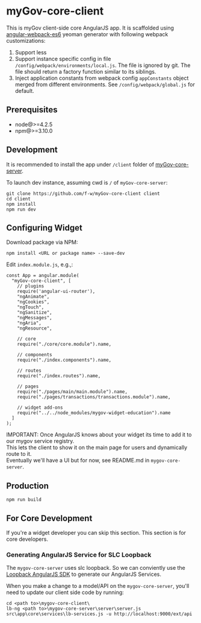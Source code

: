 # myGov-core-client
This is myGov client-side core AngularJS app. It is scaffolded using [angular-webpack-es6](https://github.com/stukh/generator-angular-webpack-es6) yeoman generator with following webpack customizations:

1. Support less
2. Support instance specific config in file `/config/webpack/environments/local.js`. The file is ignored by git. The file should return a factory function similar to its siblings.
3. Inject application constants from webpack config `appConstants` object merged from different environments. See `/config/webpack/global.js` for default.

## Prerequisites
* node@>=4.2.5
* npm@>=3.10.0

## Development
It is recommended to install the app under `/client` folder of [myGov-core-server](https://github.com/f-w/myGov-core-server).

To launch dev instance, assuming cwd is `/` of `myGov-core-server`:
```
git clone https://github.com/f-w/myGov-core-client client
cd client
npm install
npm run dev
```

## Configuring Widget
Download package via NPM:

```
npm install <URL or package name> --save-dev
```

Edit ```index.module.js```, e.g.,:

```
const App = angular.module(
  "myGov-core-client", [
    // plugins
    require('angular-ui-router'),
    "ngAnimate",
    "ngCookies",
    "ngTouch",
    "ngSanitize",
    "ngMessages",
    "ngAria",
    "ngResource",

    // core
    require("./core/core.module").name,

    // components
    require("./index.components").name,

    // routes
    require("./index.routes").name,

    // pages
    require("./pages/main/main.module").name,
    require("./pages/transactions/transactions.module").name,

    // widget add-ons
    require("../../node_modules/mygov-widget-education").name
  ]
);
```

IMPORTANT: Once AngularJS knows about your widget its time to add it to our mygov service registry.  
This lets the client to show it on the main page for users and dynamically route to it.  
Eventually we'll have a UI but for now, see README.md in `mygov-core-server`.

## Production
```
npm run build
```

## For Core Development

If you're a widget developer you can skip this section.  This section is for core developers.
 
### Generating AngularJS Service for SLC Loopback

The `mygov-core-server` uses slc loopback.  So we can conviently use the [Loopback AngularJS SDK](https://docs.strongloop.com/display/APIC/AngularJS+JavaScript+SDK) to generate our AngularJS Services.
 
When you make a change to a model/API on the `mygov-core-server`, you'll need to update our client side code by running:

```
cd <path to>\mygov-core-client\
lb-ng <path to>\mygov-core-server\server\server.js src\app\core\services\lb-services.js -u http://localhost:9000/ext/api
```